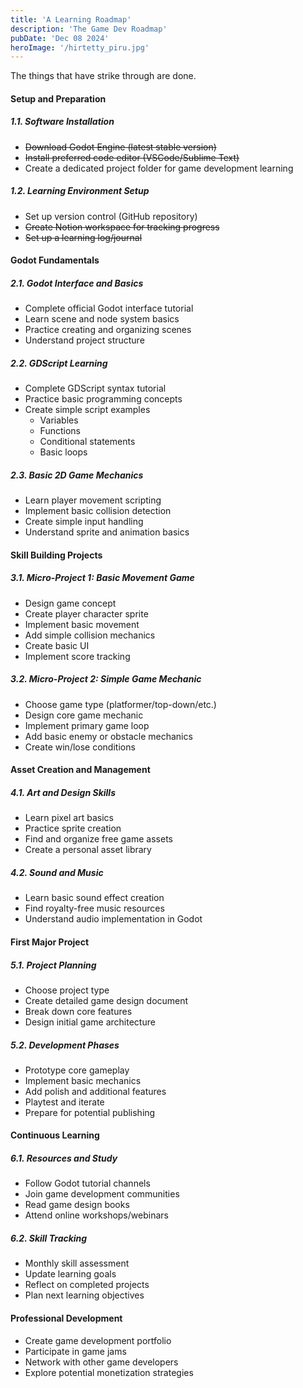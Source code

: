 ```yaml
---
title: 'A Learning Roadmap'
description: 'The Game Dev Roadmap'
pubDate: 'Dec 08 2024'
heroImage: '/hirtetty_piru.jpg'
---
```

The things that have strike through are done.

#### Setup and Preparation

##### 1.1. Software Installation 
- ~~Download Godot Engine (latest stable version)~~
- ~~Install preferred code editor (VSCode/Sublime Text)~~
- Create a dedicated project folder for game development learning

##### 1.2. Learning Environment Setup
- Set up version control (GitHub repository)
- ~~Create Notion workspace for tracking progress~~
- ~~Set up a learning log/journal~~

#### Godot Fundamentals

##### 2.1. Godot Interface and Basics
- Complete official Godot interface tutorial
- Learn scene and node system basics
- Practice creating and organizing scenes
- Understand project structure

##### 2.2. GDScript Learning
- Complete GDScript syntax tutorial
- Practice basic programming concepts
- Create simple script examples
  - Variables
  - Functions
  - Conditional statements
  - Basic loops

##### 2.3. Basic 2D Game Mechanics
- Learn player movement scripting
- Implement basic collision detection
- Create simple input handling
- Understand sprite and animation basics

#### Skill Building Projects

##### 3.1. Micro-Project 1: Basic Movement Game
- Design game concept
- Create player character sprite
- Implement basic movement
- Add simple collision mechanics
- Create basic UI
- Implement score tracking

##### 3.2. Micro-Project 2: Simple Game Mechanic
- Choose game type (platformer/top-down/etc.)
- Design core game mechanic
- Implement primary game loop
- Add basic enemy or obstacle mechanics
- Create win/lose conditions

#### Asset Creation and Management

##### 4.1. Art and Design Skills
- Learn pixel art basics
- Practice sprite creation
- Find and organize free game assets
- Create a personal asset library

##### 4.2. Sound and Music
- Learn basic sound effect creation
- Find royalty-free music resources
- Understand audio implementation in Godot

#### First Major Project

##### 5.1. Project Planning
- Choose project type
- Create detailed game design document
- Break down core features
- Design initial game architecture

##### 5.2. Development Phases
- Prototype core gameplay
- Implement basic mechanics
- Add polish and additional features
- Playtest and iterate
- Prepare for potential publishing

#### Continuous Learning

##### 6.1. Resources and Study
- Follow Godot tutorial channels
- Join game development communities
- Read game design books
- Attend online workshops/webinars

##### 6.2. Skill Tracking
- Monthly skill assessment
- Update learning goals
- Reflect on completed projects
- Plan next learning objectives

#### Professional Development
- Create game development portfolio
- Participate in game jams
- Network with other game developers
- Explore potential monetization strategies